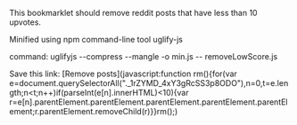 This bookmarklet should remove reddit posts that have less than 10 upvotes.


Minified using npm command-line tool uglify-js

command: uglifyjs --compress --mangle -o min.js -- removeLowScore.js


Save this link:
[Remove posts](javascript:function rm(){for(var e=document.querySelectorAll("._1rZYMD_4xY3gRcSS3p8ODO"),n=0,t=e.length;n<t;n++)if(parseInt(e[n].innerHTML)<10){var r=e[n].parentElement.parentElement.parentElement.parentElement.parentElement;r.parentElement.removeChild(r)}}rm();)
